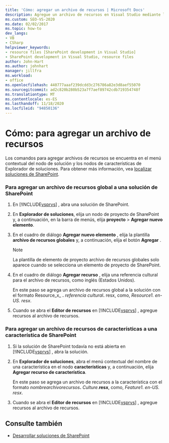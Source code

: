 ```yaml
---
title: 'Cómo: agregar un archivo de recursos | Microsoft Docs'
description: Agregue un archivo de recursos en Visual Studio mediante los comandos del menú contextual del nodo de solución y los nodos de características en Explorador de soluciones.
ms.custom: SEO-VS-2020
ms.date: 02/02/2017
ms.topic: how-to
dev_langs:
- VB
- CSharp
helpviewer_keywords:
- resource files [SharePoint development in Visual Studio]
- SharePoint development in Visual Studio, resource files
author: John-Hart
ms.author: johnhart
manager: jillfra
ms.workload:
- office
ms.openlocfilehash: 440777aaaf239dcdd3c276786a82e3d8aef55070
ms.sourcegitcommit: ad2c820b280b523a7f7aef89742cdb719354748f
ms.translationtype: MT
ms.contentlocale: es-ES
ms.lasthandoff: 11/18/2020
ms.locfileid: "94850136"
---
```

# <a name="how-to-add-a-resource-file"></a>Cómo: para agregar un archivo de recursos
  Los comandos para agregar archivos de recursos se encuentra en el menú contextual del nodo de solución y los nodos de características de Explorador de soluciones. Para obtener más información, vea [localizar soluciones de SharePoint](../sharepoint/localizing-sharepoint-solutions.md).

### <a name="to-add-a-global-resource-file-to-a-sharepoint-solution"></a>Para agregar un archivo de recursos global a una solución de SharePoint

1. En [!INCLUDE[vsprvs](../sharepoint/includes/vsprvs-md.md)] , abra una solución de SharePoint.

2. En **Explorador de soluciones**, elija un nodo de proyecto de SharePoint y, a continuación, en la barra de menús, elija **proyecto**  >  **Agregar nuevo elemento**.

3. En el cuadro de diálogo **Agregar nuevo elemento** , elija la plantilla **archivo de recursos globales** y, a continuación, elija el botón **Agregar** .

   > [!NOTE]
   > La plantilla de elemento de proyecto archivo de recursos globales solo aparece cuando se selecciona un elemento de proyecto de SharePoint.

4. En el cuadro de diálogo **Agregar recurso** , elija una referencia cultural para el archivo de recursos, como inglés (Estados Unidos).

    En este paso se agrega un archivo de recursos global a la solución con el formato Resource_x_ **.** <em>referencia cultural</em><strong>.</strong> resx, como, *Resource1. en-US. resx*.

5. Cuando se abra el **Editor de recursos** en [!INCLUDE[vsprvs](../sharepoint/includes/vsprvs-md.md)] , agregue recursos al archivo de recursos.

### <a name="to-add-a-feature-resource-file-to-a-sharepoint-feature"></a>Para agregar un archivo de recursos de características a una característica de SharePoint

1. Si la solución de SharePoint todavía no está abierta en [!INCLUDE[vsprvs](../sharepoint/includes/vsprvs-md.md)] , abra la solución.

2. En **Explorador de soluciones**, abra el menú contextual del nombre de una característica en el nodo **características** y, a continuación, elija **Agregar recurso de característica**.

     En este paso se agrega un archivo de recursos a la característica con el formato _nombrearchivorecursos_**.** _Culture_.**resx**, como, *Feature1. en-US. resx*.

3. Cuando se abra el **Editor de recursos** en [!INCLUDE[vsprvs](../sharepoint/includes/vsprvs-md.md)] , agregue recursos al archivo de recursos.

## <a name="see-also"></a>Consulte también
- [Desarrollar soluciones de SharePoint](../sharepoint/developing-sharepoint-solutions.md)
